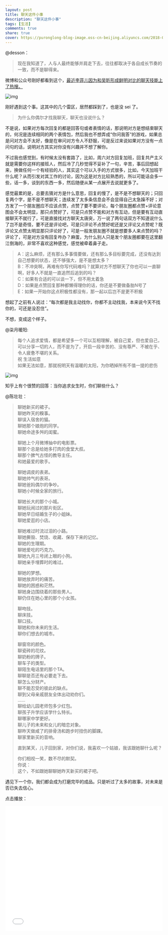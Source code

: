 ```yaml
---
layout: post
title: 聊天这件小事
description: "聊天这件小事"
tags: [生活]
comments: true
share: true
cover: https://puronglong-blog-image.oss-cn-beijing.aliyuncs.com/2018-09-10-170052.jpg
---
```


@desson：

> 现在我知道了，人与人最终能够并肩走下去，往往都取决于各自成长节奏的一致，而不是聊得来。

<!-- more -->

微博和公众号刚好都看到这个，[最近李菲儿因为和吴昕形成鲜明对比的聊天技能上了热搜。](https://mp.weixin.qq.com/s/vo7E3l5vtgDRybi6qvpSYA)

![img](https://puronglong-blog-image.oss-cn-beijing.aliyuncs.com/2018-09-10-170906.png)

刚好遇到这个事。这其中的几个雷区，居然都踩到了，也是没 sei 了。

> 为什么你偶尔才找我聊天，聊天也没说什么？

不是说，如果对方每次回复的都是回答句或者表情的话，那说明对方是想结束聊天的，何况是连续相同的两个表情包，然后我也不想弄成“你问我答”的游戏，如果总是问对方会不太好，像是在审问对方令人不舒服，可是反过来说如果对方没有一点问句的话，说明对方其实对你没有兴趣并不想了解你。

不过我也感觉到，有时候太没有套路了，比如，周六对方回复加班，回复共产主义就是需要你这样的接班人，然后冷了几秒觉得不妥补了一句，辛苦，事后回想起来，换做任何一个有经验的人，其实这个可以入手的方式很多，比如，今天加班干什么呢？从而引发对其工作的讨论，因为这是对方比较熟悉的，所以可能话会多一些，话一多，谈到的东西一多，然后随便从某一点展开去说就更多了。

感觉最累的是，总要去猜对方是什么意思，回复的慢了，是不是不想聊天的；只回复两个字，是不是不想聊天；连续发了太多条信息会不会显得自己太急躁不好；对方发了一个朋友圈应不应该点赞，点赞了要不要评论，每个朋友圈都点赞+评论意图会不会太明显，那只点赞好了，可是只点赞不能和对方有互动，但是要有互动直接聊天不就行了，可是直接找对方聊天太唐突，万一说了两句话双方不知道说什么了岂不是奇怪，要不还是评论吧，可是只评论不点赞好呢还是又评论又点赞呢？既评论又点赞太明显那只评论好了，可是一般发朋友圈不就是想要多人来点赞的吗？评论了，可是对方没有回复咋办？麻蛋，为什么别人只是发个朋友圈都要在这里翻江倒海的，非常不喜欢这种感觉，感觉被牵着鼻子走。

> A：这么麻烦，还有那么多事情要做，还有那么多目标要完成，还没有达到自己想要的状态，还不够强大，是不是想太多？<br/>
> B：不冲突啊，再难有你写代码难吗？就算对方不想聊天了你也可以一直聊啊，好多人不就是一直追然后追到的吗？<br/>
> C：如果有合适的可以谈一下，但不用太着急<br/>
> D：如果是点赞回复那种都懒得理你的话，你还是不要做备胎N号了<br/>
> E：如果一开始你这点积极性都没有，那一起以后岂不是更不积极<br/>

想起了之前有人说过：“每次都是我主动找你，你都不主动找我，本来说今天不找你的，可还是没忍住”。
			
不想，变成这个样子。

@柒月暖阳:

> 每个人追求爱情，都是希望多一个可以互相理解，被自己爱，但也爱自己，可以分享一切的人，而不是为了，开启一段辛苦的、没有尊严、不被在乎、令人疲惫不堪的关系。<br/>
> 祝 生活如意<br/>
> 如果无法如意，那就祝明天有温暖的太阳，为你晒掉所有不值一提的悲伤

![img](https://puronglong-blog-image.oss-cn-beijing.aliyuncs.com/2018-09-10-IMG_1873.JPG)

知乎上有个很赞的回答：当你追求女生时，你们聊些什么？

@陈壮壮：

> 聊她新买的裙子。<br/>
> 聊她昨天的糗事。<br/>
> 聊误入宿舍的猫。<br/>
> 聊她那个娘炮的同学。<br/>
> 聊她命途多舛的闺蜜。<br/>
>
> 聊她上个月微博抽中的电影票。<br/>
> 聊那个总是给她多打肉的食堂大叔。<br/>
> 聊那个脾气古怪的教导主任。<br/>
> 和她最爱的歌手。<br/>
>
> 聊她调皮的表弟。<br/>
> 聊她帅气的表哥。<br/>
> 聊她爸妈偶尔的争吵。<br/>
> 聊她小时候全家的旅行。<br/>
>
> 聊她长大的那个小城。<br/>
> 聊她玩闹过的那片街区。<br/>
> 聊她早日结婚生子的小姐妹。<br/>
> 聊她爱逛的小店。<br/>
>
> 聊她难过时流过泪的小路。<br/>
> 聊她撕毁、焚烧、收藏、保存下来的记忆。<br/>
> 聊她的生理期。<br/>
> 聊她爱吃的巧克力。<br/>
> 聊她九月三号闭上眼的小狗。<br/>
> 聊她亲手埋葬时的难过。<br/>
>
> 聊她的梦想。<br/>
> 聊她放弃时的痛苦。<br/>
> 聊她的困惑和茫然。<br/>
> 聊她身边围绕着的那些男人。<br/>
> 聊仍住在她心里的那个小女孩。<br/>
>
> 聊吻技。<br/>
> 聊床技。<br/>
> 聊口技。<br/>
> 聊她和你未来的生活。<br/>
> 聊你们想去的城市。<br/>
>
> 聊窗帘的颜色。<br/>
> 聊瓷砖的花纹。<br/>
> 聊奶粉的牌子。<br/>
> 聊车子的类型。<br/>
> 聊陌生电话里的那个TA。<br/>
> 聊聊是否还有必要走下去。<br/>
> 聊怎么分财产。<br/>
> 聊不能忍受的彼此的缺点。<br/>
> 聊到父母亲戚朋友全体出动劝你们。<br/>
> ……<br/>
> 聊给幼儿园老师包多少红包。<br/>
> 聊孩子升学应该学什么特长。<br/>
> 聊哪家中学更好。<br/>
> 聊儿子的未来和女儿的暗恋对象。<br/>
> 聊昨天做咸了的排骨汤和跑步时扭伤的脚踝。<br/>
> 聊家里新买的音响。<br/>
>
> 直到某天，儿子回到家，对你们说，我喜欢一个姑娘，我该跟她聊什么呢？
>
> 你们相视一笑，数不尽的默契。<br/>
> 你说：<br/>
> 这个，不如跟她聊聊她昨天新买的裙子吧。


遇见下一个你，我们都会成为打磨完毕的成品。只是听过了太多的故事，对未来是否已失去信心。

点击播放：

<iframe src="//player.bilibili.com/player.html?aid=31100153&cid=54322278&page=2" scrolling="no" border="0" width="100%" height="400" frameborder="no" framespacing="0" allowfullscreen="true"> </iframe>
